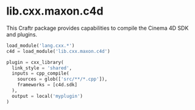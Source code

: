 # lib.cxx.maxon.c4d

This Craftr package provides capabilities to compile the Cinema 4D SDK and
plugins.

```python
load_module('lang.cxx.*')
c4d = load_module('lib.cxx.maxon.c4d')

plugin = cxx_library(
  link_style = 'shared',
  inputs = cpp_compile(
    sources = glob(['src/**/*.cpp']),
    frameworks = [c4d.sdk]
  ),
  output = local('myplugin')
)
```
